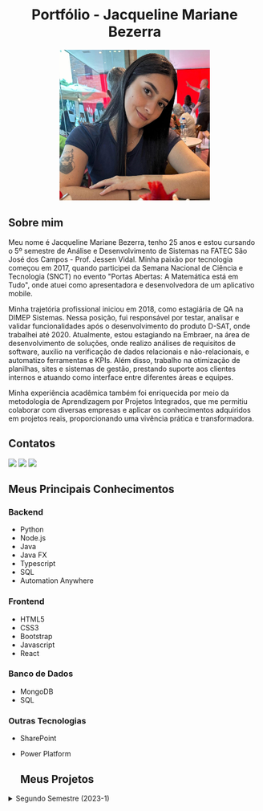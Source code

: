 <h1 align="center">Portfólio - Jacqueline Mariane Bezerra </h1>

<div align="center">


<img src="WhatsApp Image 2024-09-16 at 13.36.24.jpeg" alt="Foto de Jacqueline" width="300" height="300">
</div>

## Sobre mim
Meu nome é Jacqueline Mariane Bezerra, tenho 25 anos e estou cursando o 5º semestre de Análise e Desenvolvimento de Sistemas na FATEC São José dos Campos - Prof. Jessen Vidal. Minha paixão por tecnologia começou em 2017, quando participei da Semana Nacional de Ciência e Tecnologia (SNCT) no evento "Portas Abertas: A Matemática está em Tudo", onde atuei como apresentadora e desenvolvedora de um aplicativo mobile.

Minha trajetória profissional iniciou em 2018, como estagiária de QA na DIMEP Sistemas. Nessa posição, fui responsável por testar, analisar e validar funcionalidades após o desenvolvimento do produto D-SAT, onde trabalhei até 2020. Atualmente, estou estagiando na Embraer, na área de desenvolvimento de soluções, onde realizo análises de requisitos de software, auxilio na verificação de dados relacionais e não-relacionais, e automatizo ferramentas e KPIs. Além disso, trabalho na otimização de planilhas, sites e sistemas de gestão, prestando suporte aos clientes internos e atuando como interface entre diferentes áreas e equipes.

Minha experiência acadêmica também foi enriquecida por meio da metodologia de Aprendizagem por Projetos Integrados, que me permitiu colaborar com diversas empresas e aplicar os conhecimentos adquiridos em projetos reais, proporcionando uma vivência prática e transformadora.



## Contatos


[<img src = "https://img.shields.io/badge/Gmail-D14836?style=for-the-badge&logo=gmail&logoColor=white" />](mailto:jacqueline.mrnb@gmail.com)
[<img src = "https://img.shields.io/badge/github-black.svg?&style=for-the-badge&logo=github&logoColor=white" />](https://github.com/jxqlnm)
[<img src= "https://img.shields.io/badge/linkedin-%230077B5.svg?&style=for-the-badge&logo=linkedin&logoColor=white" />](https://www.linkedin.com/in/jacquelinebezerra/)

## Meus Principais Conhecimentos

### Backend
- Python
- Node.js
- Java
- Java FX
- Typescript
- SQL
- Automation Anywhere

### Frontend
- HTML5
- CSS3
- Bootstrap
- Javascript
- React

### Banco de Dados
- MongoDB
- SQL

### Outras Tecnologias
- SharePoint
- Power Platform

  ## Meus Projetos

<details>
  
  <summary>Segundo Semestre (2023-1)</summary>

  # API ADS 2º Semestre 
# Software Rendimento Escolar - VAPT

<p align="center">
      <img src="![Uploading logo-BuzzTech.png…]()
![logo-BuzzTech](https://github.com/user-attachments/assets/64428466-9ffe-4851-b221-431b77b303ac)
" alt="logo da Buzz Tech" width="200">
      <h2 align="center"> Buzz Tech</h2>
      Programa Desktop em Java que automatize o controle de atividades avaliativas para professores de uma escola estadual.
      Cliente: FATEC São José dos Campos.

  [GitHub do Projeto](https://github.com/BuzzTech-API/API_ADS_2SEMESTRE_2023.1) 
  
  **Tecnologias utilizadas:**
  
  * MySQL
  * Java
  * JavaFX
  * JavaFX Scene Builder

 **Contribuições pessoais:**
  
  Neste projeto, atuei como desenvolvedora e fui responsável por implementar O CRUD (Create, Read, Update, Delete) das entidades do projeto como "Aluno", usando um banco de dados simples (MySQL) e também atuaei na configurações de algumas telas utilizando JavaFX. 
  **Hard Skills:**
  
  Durante o desenvolvimento desse projeto, exercitei as seguintes hard skills:
  
  * MySQL
  * Java
  * JavaFX
  * JavaFX Scene Builder



